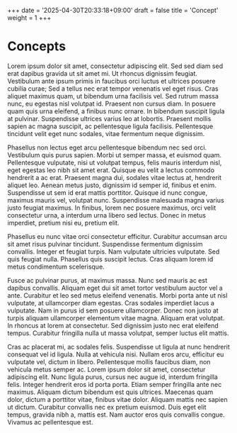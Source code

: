 +++
date = '2025-04-30T20:33:18+09:00'
draft = false
title = 'Concept'
weight = 1
+++

# Concepts

Lorem ipsum dolor sit amet, consectetur adipiscing elit. Sed sed diam sed erat dapibus gravida ut sit amet mi. Ut rhoncus dignissim feugiat. Vestibulum ante ipsum primis in faucibus orci luctus et ultrices posuere cubilia curae; Sed a tellus nec erat tempor venenatis vel eget risus. Cras aliquet maximus quam, ut bibendum urna facilisis vel. Sed rutrum massa nunc, eu egestas nisl volutpat id. Praesent non cursus diam. In posuere quam quis urna eleifend, a finibus nunc ornare. In bibendum suscipit ligula at pulvinar. Suspendisse ultrices varius leo at lobortis. Praesent mollis sapien ac magna suscipit, ac pellentesque ligula facilisis. Pellentesque tincidunt velit eget nunc sodales, vitae fermentum neque dignissim.

Phasellus non lectus eget arcu pellentesque bibendum nec sed orci. Vestibulum quis purus sapien. Morbi ut semper massa, et euismod quam. Pellentesque vulputate, nisi ut volutpat tempus, felis mauris interdum nisl, eget egestas leo nibh sit amet erat. Quisque eu velit a lectus commodo hendrerit a ac erat. Praesent magna dui, sodales vitae lectus at, hendrerit aliquet leo. Aenean metus justo, dignissim id semper id, finibus et enim. Suspendisse ut sem id erat mattis porttitor. Quisque id nunc congue, maximus mauris vel, volutpat nunc. Suspendisse malesuada magna varius justo feugiat maximus. In finibus, lorem nec posuere maximus, orci velit consectetur urna, a interdum urna libero sed lectus. Donec in metus imperdiet, pretium nisi eu, pretium elit.

Phasellus eu nunc vitae orci consectetur efficitur. Curabitur accumsan arcu sit amet risus pulvinar tincidunt. Suspendisse fermentum dignissim convallis. Integer et feugiat turpis. Nam vulputate ultricies vulputate. Sed quis feugiat nulla. Phasellus quis suscipit lectus. Cras aliquam lorem id metus condimentum scelerisque.

Fusce ac pulvinar purus, at maximus massa. Nunc sed mauris ac est dapibus convallis. Aliquam eget dui sit amet tortor vestibulum auctor vel a ante. Curabitur et leo sed metus eleifend venenatis. Morbi porta ante ut nisl vulputate, at ullamcorper diam egestas. Cras sodales imperdiet lacus a vulputate. Nam in purus id sem posuere ullamcorper. Donec non justo at turpis aliquam ullamcorper elementum vitae magna. Aliquam erat volutpat. In rhoncus at lorem at consectetur. Sed dignissim justo nec erat eleifend tempus. Curabitur fringilla nulla ut massa volutpat, semper luctus elit mattis.

Cras ac placerat mi, ac sodales felis. Suspendisse ut ligula at nunc hendrerit consequat vel id ligula. Nulla at vehicula nisi. Nullam eros arcu, efficitur eu vulputate vel, dictum in libero. Pellentesque mollis faucibus diam, non vehicula metus semper ac. Lorem ipsum dolor sit amet, consectetur adipiscing elit. Nunc ligula purus, cursus nec augue id, interdum fringilla felis. Integer hendrerit eros id porta porta. Etiam semper fringilla ante nec maximus. Aliquam dictum bibendum est quis ultrices. Maecenas quam dolor, dictum a porttitor vitae, finibus vitae dolor. Aliquam mattis nec sapien ut dictum. Curabitur convallis nec ex pretium euismod. Duis eget elit tempus, gravida nibh a, mattis est. Nam auctor eros quis convallis congue. Vivamus ac pellentesque est.